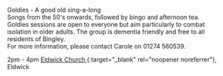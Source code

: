 Goldies - A good old sing-a-long<br>
Songs from the 50's onwards, followed by bingo and afternoon tea. <br>
Goldies sessions are open to everyone but aim particularly to combat isolation in older adults.  The group is dementia friendly and free to all residents of Bingley.  <br>
For more information, please contact Carole on 01274 560539.

2pm - 4pm [Eldwick Church <i class="fa fa-external-link" aria-hidden="true"></i>](https://www.eldwickchurch.org.uk){:target="_blank" rel="noopener noreferrer"}, Eldwick